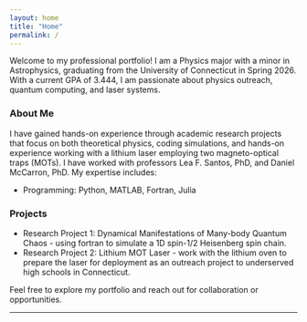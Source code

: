 ```yaml
---
layout: home
title: "Home"
permalink: /
---
```


Welcome to my professional portfolio! I am a Physics major with a minor in Astrophysics, graduating from the University of Connecticut in Spring 2026. With a current GPA of 3.444, I am passionate about physics outreach, quantum computing, and laser systems.

### About Me

I have gained hands-on experience through academic research projects that focus on both theoretical physics, coding simulations, and hands-on experience working with a lithium laser employing two magneto-optical traps (MOTs). I have worked with professors Lea F. Santos, PhD, and Daniel McCarron, PhD. My expertise includes:

- Programming: Python, MATLAB, Fortran, Julia

### Projects

- Research Project 1: Dynamical Manifestations of Many-body Quantum Chaos - using fortran to simulate a 1D spin-1/2 Heisenberg spin chain.
- Research Project 2: Lithium MOT Laser - work with the lithium oven to prepare the laser for deployment as an outreach project to underserved high schools in Connecticut.

Feel free to explore my portfolio and reach out for collaboration or opportunities.

---
